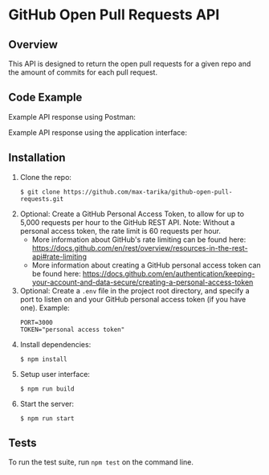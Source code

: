 # GitHub Open Pull Requests API

## Overview

This API is designed to return the open pull requests for a given repo and the amount of commits for each pull request.

## Code Example

Example API response using Postman:


Example API response using the application interface:

## Installation
1. Clone the repo:
   ```
   $ git clone https://github.com/max-tarika/github-open-pull-requests.git
   ```
2. Optional: Create a GitHub Personal Access Token, to allow for up to 5,000 requests per hour to the GitHub REST API. Note: Without a personal access token, the rate limit is 60 requests per hour.
   * More information about GitHub's rate limiting can be found here: https://docs.github.com/en/rest/overview/resources-in-the-rest-api#rate-limiting
   * More information about creating a GitHub personal access token can be found here: https://docs.github.com/en/authentication/keeping-your-account-and-data-secure/creating-a-personal-access-token
3. Optional: Create a `.env` file in the project root directory, and specify a port to listen on and your GitHub personal access token (if you have one). Example:
   ```
   PORT=3000
   TOKEN="personal access token"
   ```
4. Install dependencies:
   ```
   $ npm install
   ```
5. Setup user interface:
   ```
   $ npm run build
   ```
6. Start the server:
   ```
   $ npm run start
   ```

## Tests
To run the test suite, run `npm test` on the command line.

